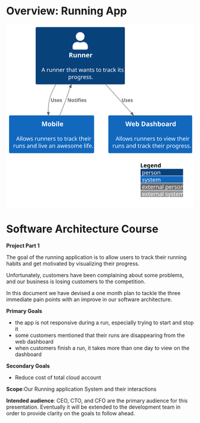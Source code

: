# Overview: Running App

![diagram](overview.svg)

# Software Architecture Course

**Project Part 1**

The goal of the running application is to allow users to track their running habits and get motivated by visualizing their progress.

Unfortunately, customers have been complaining about some problems, and our business is losing customers to the competition. 

In this document we have devised a one month plan to tackle the three immediate pain points with an improve in our software architecture.

**Primary Goals**

- the app is not responsive during a run, especially trying to start and stop it
- some customers mentioned that their runs are disappearing from the web dashboard
- when customers finish a run, it takes more than one day to view on the dashboard

**Secondary Goals**

- Reduce cost of total cloud account

**Scope**:Our Running application System and their interactions

**Intended audience**: CEO, CTO, and CFO are the primary audience for this presentation. Eventually it will be extended to the development team in order to provide clarity on the goals to follow ahead.